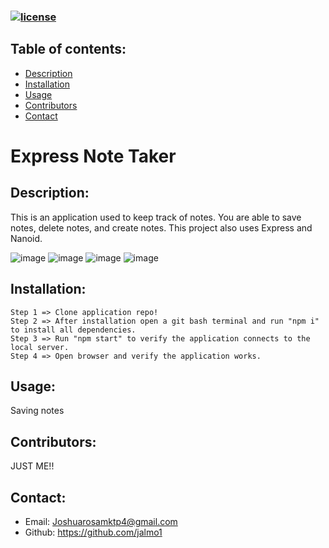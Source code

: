  ### [![license](https://img.shields.io/badge/license-MIT-blueviolet)](https://shields.io)


  ## Table of contents:
  - [Description](#description)
  - [Installation](#installation)
  - [Usage](#usage)
  - [Contributors](#contributors)
  - [Contact](#contact)

  # Express Note Taker

  ## Description:
  This is an application used to keep track of notes. You are able to save notes, delete notes, and create notes. This project also uses Express and Nanoid. 
  
  ![image](https://user-images.githubusercontent.com/81341368/130330240-6ee7d37f-2502-4c99-b684-6544085f2217.png)
  ![image](https://user-images.githubusercontent.com/81341368/130330264-0777860e-2074-4224-8d5f-55b66ce9d750.png)
  ![image](https://user-images.githubusercontent.com/81341368/130330282-8a3834ee-06ca-4387-9de8-076c795dc2ed.png)
  ![image](https://user-images.githubusercontent.com/81341368/130330351-25f1299b-36c7-4853-9bac-ae8f7f47fcca.png)




  ## Installation:
    Step 1 => Clone application repo! 
    Step 2 => After installation open a git bash terminal and run "npm i" to install all dependencies. 
    Step 3 => Run "npm start" to verify the application connects to the local server. 
    Step 4 => Open browser and verify the application works.

  ## Usage:
  Saving notes

  ## Contributors:
  JUST ME!!

  ## Contact:
  - Email: Joshuarosamktp4@gmail.com
  - Github: https://github.com/jalmo1
